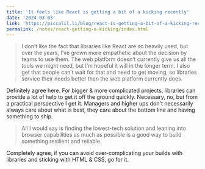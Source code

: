 ```yaml
---
title: 'It feels like React is getting a bit of a kicking recently'
date: '2024-03-03'
link: 'https://piccalil.li/blog/react-is-getting-a-bit-of-a-kicking-recently/'
permalink: /notes/react-getting-a-kicking/index.html
---
```


> I don’t like the fact that libraries like React are so heavily used, but over the years, I’ve grown more empathetic about the decision by teams to use them. The web platform doesn’t currently give us all the tools we might need, but I’m hopeful it will in the longer term. I also get that people can’t wait for that and need to get moving, so libraries service their needs better than the web platform currently does.

Definitely agree here. For bigger & more complicated projects, libraries can provide a lot of help to get it off the ground quickly. Necessary, no, but from a practical perspective I get it. Managers and higher ups don't necessarily always care about what is best, they care about the bottom line and having something to ship.

> All I would say is finding the lowest-tech solution and leaning into browser capabilities as much as possible is a good way to build something resilient and reliable.

Completely agree, if you can avoid over-complicating your builds with libraries and sticking with HTML & CSS, go for it.